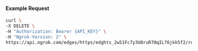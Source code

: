 <!-- Code generated for API Clients. DO NOT EDIT. -->
#### Example Request
```bash
curl \
-X DELETE \
-H "Authorization: Bearer {API_KEY}" \
-H "Ngrok-Version: 2" \
https://api.ngrok.com/edges/https/edghts_2w51Fc7y3U8ruR70qIL76jkk5f2/routes/edghtsrt_2w51FaTIdqq0eW6Oyht7YmbPaLS/request_headers
